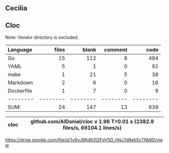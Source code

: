 ## Cecilia


## Cloc
Note: Vendor directory is excluded.

Language|files|blank|comment|code
:-------|-------:|-------:|-------:|-------:
Go|15|112|8|484
YAML|5|1|0|92
make|1|21|5|38
Markdown|2|6|0|16
Dockerfile|1|7|0|9
--------|--------|--------|--------|--------
SUM:|24|147|13|639


cloc|github.com/AlDanial/cloc v 1.96  T=0.01 s (2382.9 files/s, 69104.1 lines/s)
--- | ---




https://drive.google.com/file/d/1v6yJ9Kd63I2FoV5D_hNJ7d8eb5cTMdlD/view
